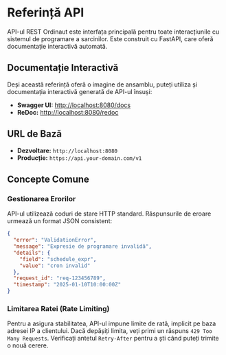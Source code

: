# Referință API

API-ul REST Ordinaut este interfața principală pentru toate interacțiunile cu sistemul de programare a sarcinilor. Este construit cu FastAPI, care oferă documentație interactivă automată.

## Documentație Interactivă

Deși această referință oferă o imagine de ansamblu, puteți utiliza și documentația interactivă generată de API-ul însuși:

- **Swagger UI:** [http://localhost:8080/docs](http://localhost:8080/docs)
- **ReDoc:** [http://localhost:8080/redoc](http://localhost:8080/redoc)

## URL de Bază

- **Dezvoltare:** `http://localhost:8080`
- **Producție:** `https://api.your-domain.com/v1`

## Concepte Comune

### Gestionarea Erorilor

API-ul utilizează coduri de stare HTTP standard. Răspunsurile de eroare urmează un format JSON consistent:

```json
{
  "error": "ValidationError",
  "message": "Expresie de programare invalidă",
  "details": {
    "field": "schedule_expr",
    "value": "cron invalid"
  },
  "request_id": "req-123456789",
  "timestamp": "2025-01-10T10:00:00Z"
}
```

### Limitarea Ratei (Rate Limiting)

Pentru a asigura stabilitatea, API-ul impune limite de rată, implicit pe baza adresei IP a clientului. Dacă depășiți limita, veți primi un răspuns `429 Too Many Requests`. Verificați antetul `Retry-After` pentru a ști când puteți trimite o nouă cerere.

